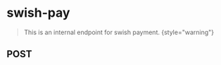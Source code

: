 # swish-pay

<include from="Snippets-PaylinkAPI.md" element-id="snippet-header" />

> This is an internal endpoint for swish payment.
> {style="warning"}

## POST
